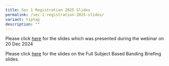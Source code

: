 ```yaml
---
title: Sec 1 Registration 2025 Slides
permalink: /sec-1-registration-2025-slides/
variant: tiptap
description: ""
---
```

<p>Please click <a href="/files/2025_Sec_1_Registration_Administration_Matters.pdf" rel="noopener noreferrer nofollow" target="_blank">here</a> for
the slides which was presented during the webinar on 20 Dec 2024</p>
<p>Please click <a href="/files/2024_Sec_1_Registration_Full_Subject_Based_Banding_Briefing.pdf" rel="noopener noreferrer nofollow" target="_blank">here</a> for
the slides on the Full Subject Based Banding Briefing slides.</p>